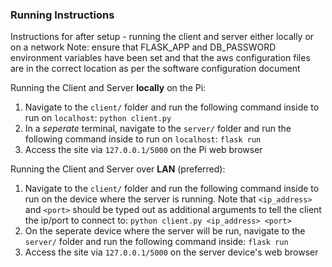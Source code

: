 ### Running Instructions

Instructions for after setup - running the client and server either locally or on a network
Note: ensure that FLASK_APP and DB_PASSWORD environment variables have been set and that the aws configuration files are in the correct location as per the
software configuration document

Running the Client and Server **locally** on the Pi:
1) Navigate to the `client/` folder and run the following command inside to run on `localhost`: `python client.py`
2) In a *seperate* terminal, navigate to the `server/` folder and run the following command inside to run on `localhost`: `flask run`
3) Access the site via `127.0.0.1/5000` on the Pi web browser

Running the Client and Server over **LAN** (preferred):
1) Navigate to the `client/` folder and run the following command inside to run on the device where the server is running. Note that `<ip_address>` and `<port>` should be typed out as additional arguments to tell the client the ip/port to connect to: `python client.py <ip_address> <port>`
2) On the seperate device where the server will be run, navigate to the `server/` folder and run the following command inside: `flask run`
3) Access the site via `127.0.0.1/5000` on the server device's web browser
